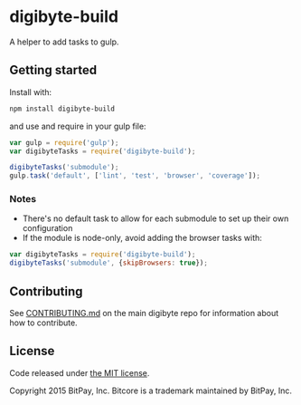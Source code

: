 # digibyte-build

A helper to add tasks to gulp.

## Getting started

Install with:

```sh
npm install digibyte-build
```

and use and require in your gulp file: 

```javascript
var gulp = require('gulp');
var digibyteTasks = require('digibyte-build');

digibyteTasks('submodule');
gulp.task('default', ['lint', 'test', 'browser', 'coverage']);
```

### Notes

* There's no default task to allow for each submodule to set up their own configuration
* If the module is node-only, avoid adding the browser tasks with:
```javascript
var digibyteTasks = require('digibyte-build');
digibyteTasks('submodule', {skipBrowsers: true});
```

## Contributing

See [CONTRIBUTING.md](https://github.com/digibyte/digibyte-lib) on the main digibyte repo for information about how to contribute.

## License

Code released under [the MIT license](https://github.com/bitpay/bitcore/blob/master/LICENSE).

Copyright 2015 BitPay, Inc. Bitcore is a trademark maintained by BitPay, Inc.


